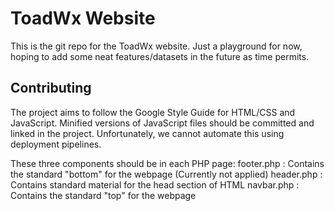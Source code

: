 # ToadWx Website
This is the git repo for the ToadWx website. Just a playground for now, hoping to add some neat features/datasets in the future as time permits.

## Contributing
The project aims to follow the Google Style Guide for HTML/CSS and JavaScript. Minified versions of JavaScript files should be committed and linked in the project. Unfortunately, we cannot automate this using deployment pipelines.

These three components should be in each PHP page:
footer.php : Contains the standard "bottom" for the webpage (Currently not applied)
header.php : Contains standard material for the head section of HTML
navbar.php : Contains the standard "top" for the webpage